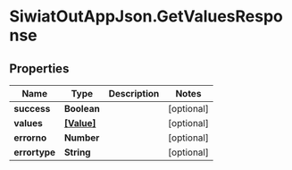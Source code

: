 # SiwiatOutAppJson.GetValuesResponse

## Properties
Name | Type | Description | Notes
------------ | ------------- | ------------- | -------------
**success** | **Boolean** |  | [optional] 
**values** | [**[Value]**](Value.md) |  | [optional] 
**errorno** | **Number** |  | [optional] 
**errortype** | **String** |  | [optional] 


